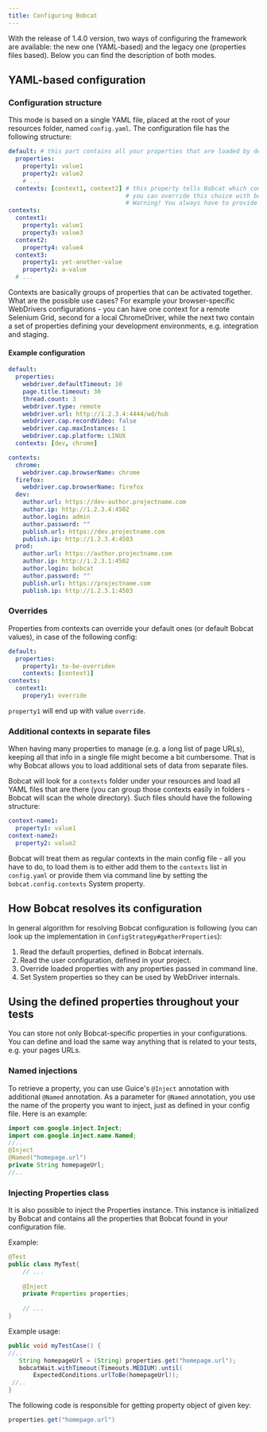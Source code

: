 ```yaml
---
title: Configuring Bobcat
---
```


With the release of 1.4.0 version, two ways of configuring the framework are available: the new one (YAML-based) and the legacy one (properties files based). Below you can find the description of both modes.

## YAML-based configuration

### Configuration structure

This mode is based on a single YAML file, placed at the root of your resources folder, named `config.yaml`.
The configuration file has the following structure:

```yaml
default: # this part contains all your properties that are loaded by default
  properties:
    property1: value1
    property2: value2
    # ...
  contexts: [context1, context2] # this property tells Bobcat which contexts to activate and load by default
                                 # you can override this choice with bobcat.config.contexts system property
                                 # Warning! You always have to provide the whole list!
contexts:
  context1:
    property1: value1
    property3: value3
  context2:
    property4: value4
  context3:
    property1: yet-another-value
    property2: a-value
  # ...    
```

Contexts are basically groups of properties that can be activated together. What are the possible use cases? For example your browser-specific WebDrivers configurations - you can have one context for a remote Selenium Grid, second for a local ChromeDriver, while the next two contain a set of properties defining your development environments, e.g. integration and staging.

#### Example configuration

```yaml
default:
  properties:
    webdriver.defaultTimeout: 10
    page.title.timeout: 30
    thread.count: 3
    webdriver.type: remote
    webdriver.url: http://1.2.3.4:4444/wd/hub
    webdriver.cap.recordVideo: false
    webdriver.cap.maxInstances: 1
    webdriver.cap.platform: LINUX
  contexts: [dev, chrome]

contexts:
  chrome:
    webdriver.cap.browserName: chrome
  firefox:
    webdriver.cap.browserName: firefox
  dev:
    author.url: https://dev-author.projectname.com
    author.ip: http://1.2.3.4:4502
    author.login: admin
    author.password: ""
    publish.url: https://dev.projectname.com
    publish.ip: http://1.2.3.4:4503
  prod:
    author.url: https://author.projectname.com
    author.ip: http://1.2.3.1:4502
    author.login: bobcat
    author.password: ""
    publish.url: https://projectname.com
    publish.ip: http://1.2.3.1:4503
```

### Overrides

Properties from contexts can override your default ones (or default Bobcat values), in case of the following config:
```yaml
default:
  properties:
    property1: to-be-overriden
    contexts: [context1]
contexts:
  context1:
    propery1: override
```
`property1` will end up with value `override`.

### Additional contexts in separate files

When having many properties to manage (e.g. a long list of page URLs), keeping all that info in a single file might become a bit cumbersome. That is why Bobcat allows you to load additional sets of data from separate files.

Bobcat will look for a `contexts` folder under your resources and load all YAML files that are there (you can group those contexts easily in folders - Bobcat will scan the whole directory). Such files should have the following structure:

```yaml
context-name1:
  property1: value1
context-name2:
  property2: value2
```

Bobcat will treat them as regular contexts in the main config file - all you have to do, to load them is to either add them to the `contexts` list in `config.yaml` or provide them via command line by setting the `bobcat.config.contexts` System property.

## How Bobcat resolves its configuration

In general algorithm for resolving Bobcat configuration is following (you can look up the implementation in `ConfigStrategy#gatherProperties`):

1. Read the default properties, defined in Bobcat internals.
2. Read the user configuration, defined in your project.
3. Override loaded properties with any properties passed in command line.
4. Set System properties so they can be used by WebDriver internals.

## Using the defined properties throughout your tests

You can store not only Bobcat-specific properties in your configurations. You can define and load the same way anything that is related to your tests, e.g. your pages URLs.

### Named injections

To retrieve a property, you can use Guice's `@Inject` annotation with additional `@Named` annotation.
As a parameter for `@Named` annotation, you use the name of the property you want to inject, just as defined in your config file.
Here is an example:
```java
import com.google.inject.Inject;
import com.google.inject.name.Named;
//..
@Inject
@Named("homepage.url")
private String homepageUrl;
//..
```

### Injecting Properties class

It is also possible to inject the Properties instance. This instance is initialized by Bobcat and contains all the properties that Bobcat found in your configuration file.

Example:
```java
@Test
public class MyTest{
    // ...
 
    @Inject
    private Properties properties;
 
    // ...
}
```


Example usage:

```java
public void myTestCase() {
//..
   String homepageUrl = (String) properties.get("homepage.url");
   bobcatWait.withTimeout(Timeouts.MEDIUM).until(
       ExpectedConditions.urlToBe(homepageUrl));
 //..
}
```

The following code is responsible for getting property object of given key:
```java
properties.get("homepage.url")
```